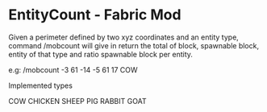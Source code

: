 # EntityCount - Fabric Mod
Given a perimeter defined by two xyz coordinates and an entity type, command /mobcount will give in return the total of block, spawnable block, entity of that type and ratio spawnable block per entity.

e.g: /mobcount -3 61 -14 -5 61 17 COW

Implemented types

COW
CHICKEN
SHEEP
PIG
RABBIT
GOAT
